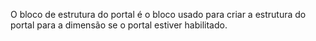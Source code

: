 O bloco de estrutura do portal é o bloco usado para criar a estrutura do portal para a dimensão se o portal estiver habilitado.